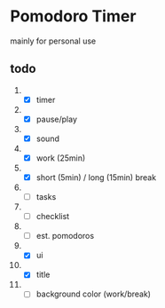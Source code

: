 # Pomodoro Timer
mainly for personal use

## todo
1. - [x] timer
  1. - [x] pause/play
  2. - [x] sound
  3. - [x] work (25min)
  4. - [x] short (5min) / long (15min) break
2. - [ ] tasks
  1. - [ ] checklist
  2. - [ ] est. pomodoros
3. - [x] ui
  1. - [x] title
  2. - [ ] background color (work/break)